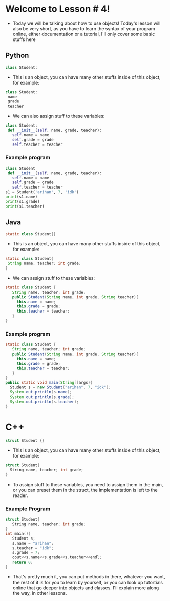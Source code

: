 # Welcome to Lesson # 4!
- Today we will be talking about how to use objects! Today's lesson will also be very short, as you have to learn the syntax of your program online, either documentation or a tutorial, I'll only cover some basic stuffs here

## Python
```python 
class Student:
```
- This is an object, you can have many other stuffs inside of this object, for example:
``` python
class Student:
 name 
 grade 
 teacher
```
- We can also assign stuff to these variables:
``` python
class Student:
 def __init__(self, name, grade, teacher):
   self.name = name
   self.grade = grade
   self.teacher = teacher
```
### Example program
```python
class Student
 def __init__(self, name, grade, teacher):
   self.name = name
   self.grade = grade
   self.teacher = teacher
s1 = Student('arihan', 7, 'idk')
print(s1.name)
print(s1.grade)
print(s1.teacher)
```

## Java
``` java
static class Student{}
```
- This is an object, you can have many other stuffs inside of this object, for example:
``` java
static class Student{
 String name, teacher; int grade;
}
```
- We can assign stuff to these variables:
``` java
static class Student {
   String name, teacher; int grade;
   public Student(String name, int grade, String teacher){
     this.name = name;
     this.grade = grade;
     this.teacher = teacher;
   }
}
```
### Example program
``` java
static class Student {
   String name, teacher; int grade;
   public Student(String name, int grade, String teacher){
     this.name = name;
     this.grade = grade;
     this.teacher = teacher;
   }
}
public static void main(String[]args){
  Student s = new Student("arihan", 7, "idk");
  System.out.println(s.name);
  System.out.println(s.grade);
  System.out.println(s.teacher);
}
```
# C++
``` cpp
struct Student {}
```
- This is an object, you can have many other stuffs inside of this object, for example:
``` cpp
struct Student{
  String name, teacher; int grade;
}
```
- To assign stuff to these variables, you need to assign them in the main, or you can preset them in the struct, the implementation is left to the reader.
### Example Program
``` cpp
struct Student{
   String name, teacher; int grade;
}
int main(){
   Student s;
   s.name = "arihan";
   s.teacher = "idk";
   s.grade = 7;
   cout<<s.name<<s.grade<<s.teacher<<endl;
   return 0;
}
```
- That's pretty much it, you can put methods in there, whatever you want, the rest of it is for you to learn by yourself, or you can look up tutortials online that go deeper into objects and classes. I'll explain more along the way, in other lessons.

